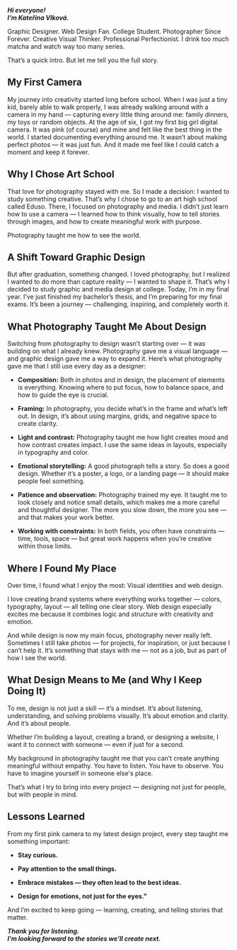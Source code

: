 ***Hi everyone!***   
***I’m Kateřina Vlková.***

Graphic Designer. Web Design Fan. College Student. Photographer Since Forever. Creative Visual Thinker. Professional Perfectionist.
I drink too much matcha and watch way too many series.

That’s a quick intro. But let me tell you the full story.

## My First Camera
My journey into creativity started long before school.
When I was just a tiny kid, barely able to walk properly, I was already walking around with a camera in my hand — capturing every little thing around me: family dinners, my toys or random objects.
At the age of six, I got my first big girl digital camera. It was pink (of course) and mine and felt like the best thing in the world.
I started documenting everything around me. It wasn’t about making perfect photos — it was just fun. And it made me feel like I could catch a moment and keep it forever.


## Why I Chose Art School
That love for photography stayed with me.
So I made a decision: I wanted to study something creative.
That’s why I chose to go to an art high school called Eduso.
There, I focused on photography and media.
I didn’t just learn how to use a camera — I learned how to think visually, how to tell stories through images, and how to create meaningful work with purpose.

Photography taught me how to see the world.

## A Shift Toward Graphic Design
But after graduation, something changed.
I loved photography, but I realized I wanted to do more than capture reality — I wanted to shape it.
That’s why I decided to study graphic and media design at college.
Today, I’m in my final year.
I’ve just finished my bachelor’s thesis, and I’m preparing for my final exams.
It’s been a journey — challenging, inspiring, and completely worth it.

## What Photography Taught Me About Design
Switching from photography to design wasn’t starting over — it was building on what I already knew.
Photography gave me a visual language — and graphic design gave me a way to expand it.
Here’s what photography gave me that I still use every day as a designer:

- **Composition:**  Both in photos and in design, the placement of elements is everything. Knowing where to put focus, how to balance space, and how to guide the eye is crucial.

- **Framing:** In photography, you decide what’s in the frame and what’s left out. In design, it’s about using margins, grids, and negative space to create clarity.

- **Light and contrast:** Photography taught me how light creates mood and how contrast creates impact. I use the same ideas in layouts, especially in typography and color.

- **Emotional storytelling:** A good photograph tells a story. So does a good design. Whether it’s a poster, a logo, or a landing page — it should make people feel something.

- **Patience and observation:** Photography trained my eye. It taught me to look closely and notice small details, which makes me a more careful and thoughtful designer. The more you slow down, the more you see — and that makes your work better.

- **Working with constraints:** In both fields, you often have constraints — time, tools, space — but great work happens when you’re creative within those limits. 

## Where I Found My Place
Over time, I found what I enjoy the most:
Visual identities and web design.

I love creating brand systems where everything works together — colors, typography, layout — all telling one clear story.
Web design especially excites me because it combines logic and structure with creativity and emotion.

And while design is now my main focus, photography never really left.
Sometimes I still take photos — for projects, for inspiration, or just because I can’t help it.
It’s something that stays with me — not as a job, but as part of how I see the world.

## What Design Means to Me (and Why I Keep Doing It)
To me, design is not just a skill — it’s a mindset.
It’s about listening, understanding, and solving problems visually.
It’s about emotion and clarity.
And it’s about people.

Whether I’m building a layout, creating a brand, or designing a website, I want it to connect with someone — even if just for a second.

My background in photography taught me that you can’t create anything meaningful without empathy.
You have to listen. You have to observe. You have to imagine yourself in someone else's place.

That’s what I try to bring into every project — designing not just for people, but with people in mind.

## Lessons Learned
From my first pink camera to my latest  design project, every step taught me something important:

- **Stay curious.**

- **Pay attention to the small things.**

- **Embrace mistakes — they often lead to the best ideas.**

- **Design for emotions, not just for the eyes."**

And I’m excited to keep going — learning, creating, and telling stories that matter.

***Thank you for listening.***  
***I’m looking forward to the stories we’ll create next.***
